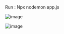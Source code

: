 Run : Npx nodemon app.js


![image](https://github.com/Mohitkumar1322/Realtime_locationfinder/assets/124328700/a6e9e26a-79b2-45f8-b37d-701ed07a365b)


![image](https://github.com/Mohitkumar1322/Realtime_locationfinder/assets/124328700/bf6c3dc2-9898-42f5-9e4d-c5b1e102b448)
